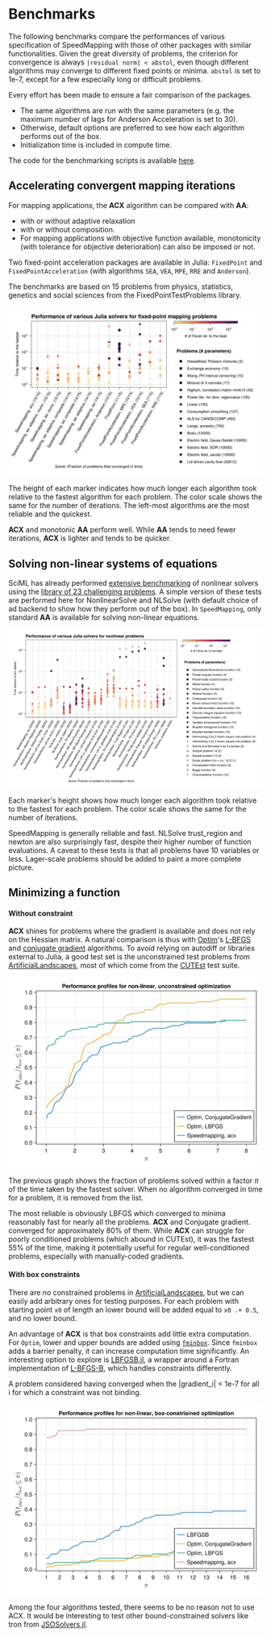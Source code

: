 # Benchmarks

The following benchmarks compare the performances of various specification of SpeedMapping with those of other packages with similar functionalities. Given the great diversity of problems, the criterion for convergence is always `|residual norm| < abstol`, even though different algorithms may converge to different fixed points or minima. `abstol` is set to 1e-7, except for a few especially long or difficult problems. 

Every effort has been made to ensure a fair comparison of the packages. 
- The same algorithms are run with the same parameters (e.g. the maximum number of lags for Anderson Acceleration is set to 30). 
- Otherwise, default options are preferred to see how each algorithm performs out of the box. 
- Initialization time is included in compute time. 

The code for the benchmarking scripts is available [here](https://github.com/NicolasL-S/SpeedMapping.jl/tree/MajorRefactor/docs/benchmarking_code).

## Accelerating convergent mapping iterations

For mapping applications, the **ACX** algorithm can be compared with **AA**:
- with or without adaptive relaxation
- with or without composition. 
- For mapping applications with objective function available, monotonicity (with tolerance for 
objective deterioration) can also be imposed or not.

Two fixed-point acceleration packages are available in Julia: `FixedPoint` and `FixedPointAcceleration` (with algorithms `SEA`, `VEA`, `MPE`, `RRE` and `Anderson`).

The benchmarks are based on 15 problems from physics, statistics, genetics and social sciences from the FixedPointTestProblems library. 

![Mapping results](https://raw.githubusercontent.com/NicolasL-S/SpeedMapping.jl/refs/heads/MajorRefactor/docs/assets/mapping_benchmarks.svg)

The height of each marker indicates how much longer each algorithm took relative to the fastest algorithm for each problem. The color scale shows the same for the number of iterations. The left-most algorithms are the most reliable and the quickest.

**ACX** and monotonic **AA** perform well. While **AA** tends to need fewer iterations, **ACX** is lighter and tends to be quicker.

## Solving non-linear systems of equations

SciML has already performed [extensive benchmarking](https://docs.sciml.ai/SciMLBenchmarksOutput/stable/NonlinearProblem/nonlinear_solver_23_tests/) of nonlinear solvers using the [library of 23 challenging problems](https://github.com/SciML/DiffEqProblemLibrary.jl/blob/master/lib/NonlinearProblemLibrary/src/NonlinearProblemLibrary.jl). A simple version of these tests are performed here for NonlinearSolve and NLSolve (with default choice of ad backend to show how they perform out of the box). In `SpeedMapping`, only standard **AA** is available for solving non-linear equations.

![Problems](https://raw.githubusercontent.com/NicolasL-S/SpeedMapping.jl/refs/heads/MajorRefactor/docs/assets/nonlinear_benchmarks.svg)

Each marker's height shows how much longer each algorithm took relative to the fastest for each problem. The color scale shows the same for the number of iterations.

SpeedMapping is generally reliable and fast. NLSolve trust_region and newton are also surprisingly fast, despite their higher number of function evaluations. A caveat to these tests is that all problems have 10 variables or less. Lager-scale problems should be added to paint a more complete picture.

## Minimizing a function

#### Without constraint

**ACX** shines for problems where the gradient is available and does not rely on the Hessian matrix. A natural comparison is thus with [Optim](https://julianlsolvers.github.io/Optim.jl/stable/)'s [L-BFGS](https://julianlsolvers.github.io/Optim.jl/stable/algo/lbfgs/) and [conjugate gradient](https://julianlsolvers.github.io/Optim.jl/stable/algo/cg/) algorithms. To avoid relying on autodiff or libraries external to Julia, a good test set is the unconstrained test problems from [ArtificialLandscapes](https://github.com/NicolasL-S/ArtificialLandscapes.jl), most of which come from the [CUTEst](https://github.com/ralna/CUTEst) test suite. 

![Performance, Optim](https://raw.githubusercontent.com/NicolasL-S/SpeedMapping.jl/refs/heads/MajorRefactor/docs/assets/optimization_performance.svg)

The previous graph shows the fraction of problems solved within a factor $\pi$ of the time taken by the fastest solver. When no algorithm converged in time for a problem, it is removed from the list. 

The most reliable is obviously LBFGS which converged to minima reasonably fast for nearly all the problems. **ACX** and Conjugate gradient. converged for approximately 80% of them. While **ACX** can struggle for poorly conditioned problems (which abound in CUTEst), it was the fastest 55% of the time, making it potentially useful for regular well-conditioned problems, especially with manually-coded gradients.

#### With box constraints

There are no constrained problems in [ArtificialLandscapes](https://github.com/NicolasL-S/ArtificialLandscapes.jl), but we can easily add arbitrary ones for testing purposes. For each problem with starting point `x0` of length an lower bound will be added equal to `x0 .+ 0.5`, and no lower bound. 

An advantage of **ACX** is that box constraints add little extra computation. For `Optim`, lower and upper bounds are added using [`fminbox`](https://julianlsolvers.github.io/Optim.jl/stable/user/minimization/#Box-Constrained-Optimization). Since `fminbox` adds a barrier penalty, it can increase computation time significantly. An interesting option to explore is [LBFGSB.jl](https://github.com/Gnimuc/LBFGSB.jl), a wrapper around a Fortran implementation of [L-BFGS-B](https://digital.library.unt.edu/ark:/67531/metadc666315/), which handles constraints differently. 

A problem considered having converged when the |gradient_i| < 1e-7 for all i for which a constraint was not binding.

![Performance, Optim, constraint](https://raw.githubusercontent.com/NicolasL-S/SpeedMapping.jl/refs/heads/MajorRefactor/docs/assets/optimization_constr_performance.svg)

Among the four algorithms tested, there seems to be no reason not to use ACX. It would be interesting to test other bound-constrained solvers like tron from [JSOSolvers.jl](https://jso.dev/JSOSolvers.jl/stable/solvers/).